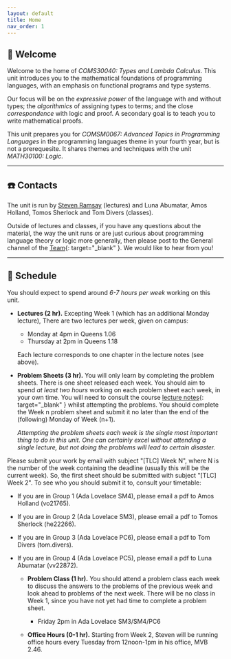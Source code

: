 ```yaml
---
layout: default
title: Home
nav_order: 1
---
```


## :wave: Welcome

Welcome to the home of *COMS30040: Types and Lambda Calculus*.  This unit introduces you to the mathematical foundations of programming languages, with an emphasis on functional programs and type systems.  

Our focus will be on the *expressive power* of the language with and without types; the *algorithmics* of assigning types to terms; and the close *correspondence* with logic and proof.  A secondary goal is to teach you to write mathematical proofs.

This unit prepares you for *COMSM0067: Advanced Topics in Programming Languages* in the programming languages theme in your fourth year, but is not a prerequesite.  It shares themes and techniques with the unit *MATH30100: Logic*.

* * *

## :telephone: Contacts

The unit is run by [Steven Ramsay][1] (lectures) and Luna Abumatar, Amos Holland, Tomos Sherlock and Tom Divers (classes).

[1]: https://sjrsay.github.io

Outside of lectures and classes, if you have any questions about the material, the way the unit runs or are just curious about programming language theory or logic more generally, then please post to the General channel of the [Team](https://teams.microsoft.com/l/channel/19%3AmqnhGdYxFVZnIkAmCpOFOnM_OjWSvbtbcQwIzAA4gg81%40thread.tacv2/General?groupId=afade0de-43f6-49e7-9b2c-f875492929a1&tenantId=b2e47f30-cd7d-4a4e-a5da-b18cf1a4151b){: target="_blank" }.  We would like to hear from you!

* * *

## :date: Schedule

You should expect to spend around *6-7 hours per week* working on this unit.

  * __Lectures (2 hr).__ Excepting Week 1 (which has an additional Monday lecture), There are two lectures per week, given on campus:
      - Monday at 4pm in Queens 1.06
      - Thursday at 2pm in Queens 1.18
    
    Each lecture corresponds to one chapter in the lecture notes (see above).
 
  * __Problem Sheets (3 hr).__ You will only learn by completing the problem sheets.  There is one sheet released each week.  You should aim to spend *at least two hours* working on each problem sheet each week, in your own time.  You will need to consult the course [lecture notes](assets/notes.pdf){: target="_blank" } whilst attempting the problems.  You should complete the Week n problem sheet and submit it no later than the end of the (following) Monday of Week (n+1).
  
      *Attempting the problem sheets each week is the single most important thing to do in this unit.  One can certainly excel without attending a single lecture, but not doing the problems will lead to certain disaster.*

Please submit your work by email with subject "[TLC] Week N", where N is the number of the week containing the deadline (usually this will be the current week).  So, the first sheet should be submitted with subject "[TLC] Week 2".  To see who you should submit it to, consult your timetable:

- If you are in Group 1 (Ada Lovelace SM4), please email a pdf to Amos Holland (vo21765).
- If you are in Group 2 (Ada Lovelace SM3), please email a pdf to Tomos Sherlock (he22266).
- If you are in Group 3 (Ada Lovelace PC6), please email a pdf to Tom Divers (tom.divers).
- If you are in Group 4 (Ada Lovelace PC5), please email a pdf to Luna Abumatar (vv22872).
    
  * __Problem Class (1 hr).__ You should attend a problem class each week to discuss the answers to the problems of the previous week and look ahead to problems of the next week.  There will be no class in Week 1, since you have not yet had time to complete a problem sheet.
     - Friday 2pm in Ada Lovelace SM3/SM4/PC6
   
  * __Office Hours (0-1 hr).__ Starting from Week 2, Steven will be running office hours every Tuesday from 12noon-1pm in his office, MVB 2.46.  
  
<!-- The TAs will be running office hours every Friday from 4pm-5pm in their office, 81 Woodland Rd, room 1.05: opposite MVB, the staircase next to the bus stop, go up the stairs, all the way into the garden, then Sam will let you in the back door. -->

